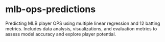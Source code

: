 # mlb-ops-predictions
Predicting MLB player OPS using multiple linear regression and 12 batting metrics. Includes data analysis, visualizations, and evaluation metrics to assess model accuracy and explore player potential.
